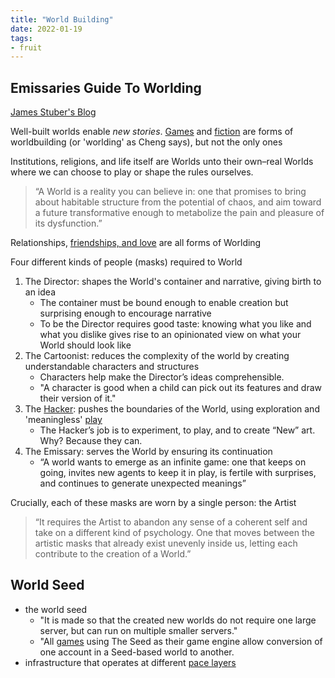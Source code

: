 ```yaml
---
title: "World Building"
date: 2022-01-19
tags:
- fruit
---
```


## Emissaries Guide To Worlding
[James Stuber's Blog](https://jamesstuber.com/emissaries/)

Well-built worlds enable *new stories*. [Games](thoughts/games.md) and [fiction](thoughts/fiction.md) are forms of worldbuilding (or 'worlding' as Cheng says), but not the only ones

Institutions, religions, and life itself are Worlds unto their own–real Worlds where we can choose to play or shape the rules ourselves.

> “A World is a reality you can believe in: one that promises to bring about habitable structure from the potential of chaos, and aim toward a future transformative enough to metabolize the pain and pleasure of its dysfunction.”

Relationships, [friendships, and love](thoughts/friendship.md) are all forms of Worlding

Four different kinds of people (masks) required to World
1. The Director: shapes the World's container and narrative, giving birth to an idea
	- The container must be bound enough to enable creation but surprising enough to encourage narrative
	- To be the Director requires good taste: knowing what you like and what you dislike gives rise to an opinionated view on what your World should look like
2. The Cartoonist: reduces the complexity of the world by creating understandable characters and structures
	- Characters help make the Director’s ideas comprehensible.
	- "A character is good when a child can pick out its features and draw their version of it."
3. The [Hacker](thoughts/Hackers.md): pushes the boundaries of the World, using exploration and 'meaningless' [play](thoughts/play.md)
	- The Hacker’s job is to experiment, to play, and to create “New” art. Why? Because they can.
4. The Emissary: serves the World by ensuring its continuation
	- “A world wants to emerge as an infinite game: one that keeps on going, invites new agents to keep it in play, is fertile with surprises, and continues to generate unexpected meanings”

Crucially, each of these masks are worn by a single person: the Artist

> “It requires the Artist to abandon any sense of a coherent self and take on a different kind of psychology. One that moves between the artistic masks that already exist unevenly inside us, letting each contribute to the creation of a World.”



## World Seed
-  the world seed
	-  "It is made so that the created new worlds do not require one large server, but can run on multiple smaller servers."
	-  "All [games](thoughts/games.md) using The Seed as their game engine allow conversion of one account in a Seed-based world to another.
-  infrastructure that operates at different [pace layers](thoughts/pace%20layers.md)